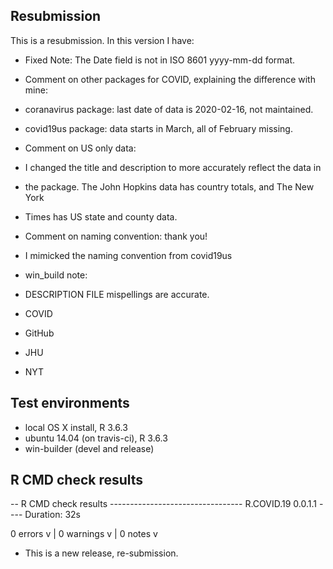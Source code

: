 ## Resubmission
This is a resubmission. In this version I have:

* Fixed Note: The Date field is not in ISO 8601 yyyy-mm-dd format. 

* Comment on other packages for COVID, explaining the difference with mine:
* coranavirus package: last date of data is 2020-02-16, not maintained.
* covid19us package: data starts in March, all of February missing.

* Comment on US only data:
* I changed the title and description to more accurately reflect the data in
* the package.  The John Hopkins data has country totals, and The New York 
* Times has US state and county data.

* Comment on naming convention: thank you!
* I mimicked the naming convention from covid19us

* win_build note:
* DESCRIPTION FILE mispellings are accurate.
*  COVID 
*  GitHub 
*  JHU 
*  NYT


## Test environments
* local OS X install, R 3.6.3
* ubuntu 14.04 (on travis-ci), R 3.6.3
* win-builder (devel and release)

## R CMD check results

-- R CMD check results --------------------------------- R.COVID.19 0.0.1.1 ----
Duration: 32s

0 errors v | 0 warnings v | 0 notes v

* This is a new release, re-submission.

